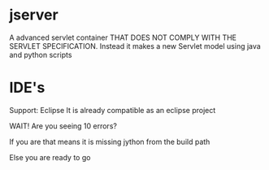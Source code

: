 # jserver
A advanced servlet container THAT DOES NOT COMPLY WITH THE SERVLET SPECIFICATION. Instead it makes a new Servlet model using java and python scripts
# IDE's
Support: Eclipse
It is already compatible as an eclipse project

WAIT!
Are you seeing 10 errors?

If you are that means it is missing jython from the build path

Else you are ready to go
